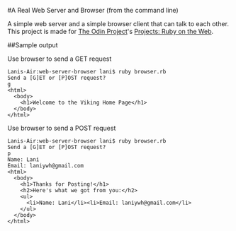 #A Real Web Server and Browser (from the command line)

A simple web server and a simple browser client that can talk to each other. This project is made for [The Odin Project](http://theodinproject.com)'s [Projects: Ruby on the Web](http://www.theodinproject.com/ruby-programming/ruby-on-the-web).

##Sample output

Use browser to send a GET request
```
Lanis-Air:web-server-browser lani$ ruby browser.rb
Send a [G]ET or [P]OST request?
g
<html>
  <body>
    <h1>Welcome to the Viking Home Page</h1>
  </body>
</html>
```

Use browser to send a POST request
```
Lanis-Air:web-server-browser lani$ ruby browser.rb
Send a [G]ET or [P]OST request?
p
Name: Lani
Email: laniywh@gmail.com
<html>
  <body>
    <h1>Thanks for Posting!</h1>
    <h2>Here's what we got from you:</h2>
    <ul>
      <li>Name: Lani</li><li>Email: laniywh@gmail.com</li>
    </ul>
  </body>
</html>
```
